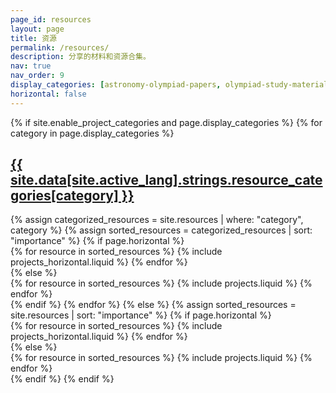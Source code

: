 ```yaml
---
page_id: resources
layout: page
title: 资源
permalink: /resources/
description: 分享的材料和资源合集。
nav: true
nav_order: 9
display_categories: [astronomy-olympiad-papers, olympiad-study-materials]
horizontal: false
---
```


<!-- pages/resources.md -->
<div class="projects">
  {% if site.enable_project_categories and page.display_categories %}
    <!-- Display categorized resources -->
    {% for category in page.display_categories %}
      <a id="{{ site.data[site.active_lang].strings.resource_categories[category] }}" href=".#{{ site.data[site.active_lang].strings.resource_categories[category] }}">
        <h2 class="category">{{ site.data[site.active_lang].strings.resource_categories[category] }}</h2>
      </a>
      {% assign categorized_resources = site.resources | where: "category", category %}
      {% assign sorted_resources = categorized_resources | sort: "importance" %}
      <!-- Generate cards for each resource -->
      {% if page.horizontal %}
        <div class="container">
          <div class="row row-cols-1 row-cols-md-2">
            {% for resource in sorted_resources %}
              {% include projects_horizontal.liquid %}
            {% endfor %}
          </div>
        </div>
      {% else %}
        <div class="row row-cols-1 row-cols-md-3">
          {% for resource in sorted_resources %}
            {% include projects.liquid %}
          {% endfor %}
        </div>
      {% endif %}
    {% endfor %}
  {% else %}
    <!-- Display resources without categories -->
    {% assign sorted_resources = site.resources | sort: "importance" %}
    <!-- Generate cards for each resource -->
    {% if page.horizontal %}
      <div class="container">
        <div class="row row-cols-1 row-cols-md-2">
          {% for resource in sorted_resources %}
            {% include projects_horizontal.liquid %}
          {% endfor %}
        </div>
      </div>
    {% else %}
      <div class="row row-cols-1 row-cols-md-3">
        {% for resource in sorted_resources %}
          {% include projects.liquid %}
        {% endfor %}
      </div>
    {% endif %}
  {% endif %}
</div>